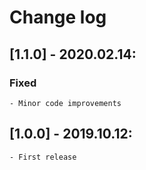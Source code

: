 # Change log

## [1.1.0] - 2020.02.14:
### Fixed
    - Minor code improvements

## [1.0.0] - 2019.10.12:
    - First release
